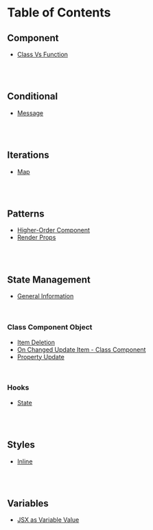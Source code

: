 # Table of Contents



## Component

- [Class Vs Function](component__class-vs-function.md)

<br><br>

## Conditional

- [Message](conditional__message.md)

<br><br>

## Iterations

- [Map](iteration__map.md)

<br><br>

## Patterns

- [Higher-Order Component](pattern__higher-order-component.md)
- [Render Props](pattern__render-prop.md)

<br><br>

## State Management

- [General Information](state__general.md)

  <br>

### Class Component Object

- [Item Deletion](state__delete.md)
- [On Changed Update Item - Class Component](state__on-changed-update-item-on-class-component-object.md)
- [Property Update](state__update-property.md)

<br>

### Hooks

- [State](State__react-hook.md)

<br><br>

## Styles

- [Inline](style__inline.md)

<br><br>

## Variables

- [JSX as Variable Value](variable__jsx.md)

